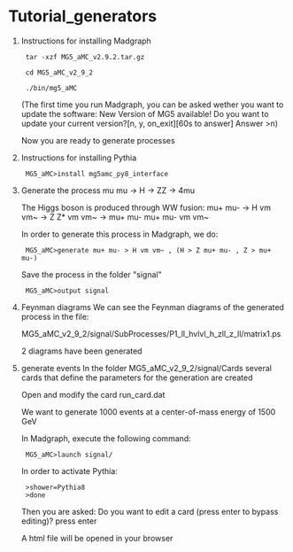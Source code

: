 # Tutorial_generators
1) Instructions for installing Madgraph

		tar -xzf MG5_aMC_v2.9.2.tar.gz
	
		cd MG5_aMC_v2_9_2
  
		./bin/mg5_aMC
 
	(The first time you run Madgraph, you can be asked wether you want to update the software:
	New Version of MG5 available! Do you want to update your current version?[n, y, on_exit][60s to answer] 
	Answer >n)

	Now you are ready to generate processes


2) Instructions for installing Pythia

		MG5_aMC>install mg5amc_py8_interface
	
	
3) Generate the process mu mu -> H -> ZZ -> 4mu

	The Higgs boson is produced through WW fusion:
	mu+ mu- -> H vm vm~ -> Z Z* vm vm~ -> mu+ mu- mu+ mu- vm vm~

	In order to generate this process in Madgraph, we do:
	

		MG5_aMC>generate mu+ mu- > H vm vm~ , (H > Z mu+ mu- , Z > mu+ mu-)

	Save the process in the folder "signal"
	
		MG5_aMC>output signal

4) Feynman diagrams	
	We can see the Feynman diagrams of the generated process in the file:
	
	MG5_aMC_v2_9_2/signal/SubProcesses/P1_ll_hvlvl_h_zll_z_ll/matrix1.ps

	2 diagrams have been generated

5) generate events
	In the folder MG5_aMC_v2_9_2/signal/Cards several cards that define the parameters for the generation are created
	
	Open and modify the card run_card.dat
	
	We want to generate 1000 events at a center-of-mass energy of 1500 GeV 

	In Madgraph, execute the following command:
	
		MG5_aMC>launch signal/

	In order to activate Pythia:
	
		>shower=Pythia8
		>done

	Then you are asked: Do you want to edit a card (press enter to bypass editing)? 
	press enter

	A html file will be opened in your browser

